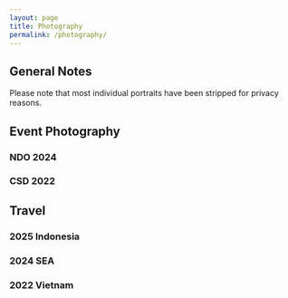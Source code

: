 ```yaml
---
layout: page
title: Photography
permalink: /photography/
---
```


<!-- Use https://www.publicalbum.org/blog/embedding-google-photos-albums -->

## General Notes

Please note that most individual portraits have been stripped for privacy reasons.

## Event Photography

### NDO 2024

<script src="https://cdn.jsdelivr.net/npm/publicalbum@latest/embed-ui.min.js" async></script>
<div class="pa-gallery-player-widget" style="width:100%; height:480px; display:none;"
  data-link="https://photos.app.goo.gl/ghHYe3fSLuyVicyR9"
  data-title="2024 NDO Public"
  data-description="Shared album · Tap to view!">
  <object data="https://lh3.googleusercontent.com/pw/AP1GczNUIy1Fg2wFl8K9csW-KUFM46Qks74sz7Knge6YyXNrsuwwb2CjmZ52Ka4SD7jFZ3Kx2lF94GOosvP0ICE8sJyKcJAb5GPalFpSG70yGvbPCp41Pztq=w1920-h1080"></object>
  <object data="https://lh3.googleusercontent.com/pw/AP1GczOBOtYlOCx5FNlvvqAWBSYZw0BHhwcX3j7rogmVPatXWUaOArow-synst-cNJIH-hA6x5i7iIgXxKjG1ouaOrCARcMDbpCx42fmjTBfkSLXOhv1YGpT=w1920-h1080"></object>
  <object data="https://lh3.googleusercontent.com/pw/AP1GczMWb7_3QnN3RvbH-q8vEPGQ303qYpxQqEXXY18W2InhYENIG5W41Ev_0rxLWSMBp6IoCVDqP9TpxXIQHwdbxu0nmdjrwIgeYFRNfgU3bWkos0Q8Ua8E=w1920-h1080"></object>
  <object data="https://lh3.googleusercontent.com/pw/AP1GczPI4VCCNQHQXusI5p_BkpT7SFm_qx21XKXzj7abTvjEXNwqBvrGjkKRqc11R2NZpXLIcXCqzM_673ncEEvFdk3b7B86hjy9BERzR7W_GwOx99iolFa-=w1920-h1080"></object>
  <object data="https://lh3.googleusercontent.com/pw/AP1GczO61RZE95HOABf2087M9OU51gF8fonCMTD5ob64TzDE3yKYdY6Mox48XU6Zh5l19X_5tfy0tHQe4UukJhLPrjyf8FpAu3Ft8SvIjVEfH9noiN8hc_G4=w1920-h1080"></object>
  <object data="https://lh3.googleusercontent.com/pw/AP1GczOxYsNQ0EwR52y15jcPiVh0SCp9vv-D1W0ri5Fn26vOgiki7Vm4cJa4pX0ENUtbuQyfw5dUZcbm-upX7T3CVOPefhB7QQSRi_BnUXLF_Vay6MpOvZCx=w1920-h1080"></object>
  <object data="https://lh3.googleusercontent.com/pw/AP1GczNvPO3GW7Op3RTylvsaTbPKM7T3G0Eg294m2NXXzFiGcsNynRAprpxOepKok2d3nLv4axe2B6MBE36XBLs42LMNe5rigM7A2Fdx6y1eZja60I6tpB0J=w1920-h1080"></object>
  <object data="https://lh3.googleusercontent.com/pw/AP1GczNvNc7j7-3_0DaF6IoX_7-U-06Rpm27VPVq0zBa4TnITBFG3lkHYs-HsqkarZJt0zEW6Eim1K31SZ5DdYRS7fOr4R0k5L8aQhOorx9QveCV73Xdz7Ri=w1920-h1080"></object>
  <object data="https://lh3.googleusercontent.com/pw/AP1GczPaCF28_2BrX9-D8FBswmmOQne4QuS8o3GfdwXwOSfWed0HpZSVvXPO_YCpAbBBZIcaL7ze6tOYqYV5x8UE5mamaaX4wGUyx_FCcvAeAzD7nBTnInsd=w1920-h1080"></object>
</div>

### CSD 2022

<script
    src="https://cdn.jsdelivr.net/npm/publicalbum@latest/embed-ui.min.js"
    async
    ></script>
<div
    class="pa-carousel-widget"
    style="width: 100%; height: 480px; display: none"
    data-link="https://photos.app.goo.gl/y9QnJibDvsUwFSx99"
    data-title="CSD 2022 Hamburg"
>
    <object
        data="https://lh3.googleusercontent.com/wGdAJsgkkgoNeKW9ZgTvIBHPqKF3FdP7Y_i8raKn0CtmeVIck7XFEDGCUjcRQ-dPxRHRnCIlyz4CjuXffXKOZi-YZ0br8LiRI0Ys5jYGdEdrXFtcfuloOMff_BkR94_G_prgBB1kau4=w1920-h1080"
    ></object>
    <object
        data="https://lh3.googleusercontent.com/coII_hwG0MsFavb-l23Pbxm6JnERsEOmyyy8sMZH1cKxvcvK3AQiq1J4yxZacYL_1x3M2fv_LSzriQTzdv83CZrbn9I-AQMi3w17yArgDYwfA9g-t_chwI2h_22HJbLYYvmnYebhFYg=w1920-h1080"
    ></object>
    <object
        data="https://lh3.googleusercontent.com/L_i3HKr4V6HNHllEWGu3vzCSmk7izYXERJtw4QlJAfCtyd8KPd7SAWqJ7nfdCNBz4KbXl76ei7R1_Rt1bXxogO3rfQYejBSFFfb03WNtsCxT5qdEi8bhocrEZOgpOhHA_a_NRHRiV2E=w1920-h1080"
    ></object>
    <object
        data="https://lh3.googleusercontent.com/Ae952bmIMb6uoomCLD5UxkKn2zhs-tnFtnnwBzeIAwjqUoWKeTm-IqzyYkyyUg1pSj-1jHvJowA0h1rTUKoQa--z7aDj29tXck23T70168KImLkiKZ_qZ1gLxCP4832ixinFFei12aQ=w1920-h1080"
    ></object>
    <object
        data="https://lh3.googleusercontent.com/zw_O5XrRz96hvblAmzeFqjKRq59UQqlezJJOZwyTPIQDBYieNITP6QOXFy7d2pNXlmwrENnakzBlnkTpEdwO_JFBvKw17THTL7vkiguEiV5HFsF2HwHlnxJRYRCH_O7PTY1VnC5MUHM=w1920-h1080"
    ></object>
</div>

## Travel

### 2025 Indonesia

<script src="https://cdn.jsdelivr.net/npm/publicalbum@latest/embed-ui.min.js" async></script>
<div class="pa-gallery-player-widget" style="width:100%; height:480px; display:none;"
  data-link="https://photos.app.goo.gl/gZyT46KYttftQrEx9"
  data-title="2025 ID Public · Apr 8 – 26 📸"
  data-description="Shared album · Tap to view!">
  <object data="https://lh3.googleusercontent.com/pw/AP1GczPkLN23e623hxo36wp7dkYJEPd8M2GURgYuqhqGClexEpuBpH0tvHNPEfAtu18NQaiqMrWX5ggooszeiVR60o30eT70VHjJ8Ryu7nvSaCcuO8malD3u=w1920-h1080"></object>
  <object data="https://lh3.googleusercontent.com/pw/AP1GczO6FpGMkXi5j6dJPcWBFiDKytJhXshkxczkfIVY23oQgIAQNZyaXA1xdS2JRIxcCZuLb0Jyp8BsdmvtDhPy4LeH_-T9wjNJ9VZlKcr8q81PpA5kGSmI=w1920-h1080"></object>
  <object data="https://lh3.googleusercontent.com/pw/AP1GczPkMIfiB_LRsCJVkqIvhJLl_Jbtaabeo1sEhn3ef3t7ojFigFw2KiUqnqNAKpEkrULo5_a50PQzNBcA40z9RJHdfpOJ5yBT5HcYp2HyVOPM0TinhT3X=w1920-h1080"></object>
  <object data="https://lh3.googleusercontent.com/pw/AP1GczMwqJfNMZP3Z2k1Tdg7bN0NoanqWfjaOWtg--Uwg6mH0n6wZFbXjztkgUxh8xy7rrxh2CY_CpOcWtPog_d8dv002LAi-PjxNI_V6fQE3BGzDgWIZkbG=w1920-h1080"></object>
  <object data="https://lh3.googleusercontent.com/pw/AP1GczPksCJW5ySZvJ-TK8zws9Cli-GPNJDHr-x67JSstUrUP41oxbzoBC82tSjydHktbfFL9xyNRDFEaMr_9k9nfgovE9MKv-Qut_KM9uuLPaz_C47gkQID=w1920-h1080"></object>
  <object data="https://lh3.googleusercontent.com/pw/AP1GczN6KaGr99w07Eau2BZwIsR7bx8EKLrtb5IGjqTpiaVGMW1U6MseFH4keywJLMo6dlhRBnB1dhCSpCJlHZ1i1QlUOYvM69D1edeikP7hwYKhTNtJ1Rkx=w1920-h1080"></object>
  <object data="https://lh3.googleusercontent.com/pw/AP1GczM1bh7JuSgUVIwUyggk5KAFrnE9gx_4kL5FNKKsxY5Jcto9WOX8j2GmlZ0y88yl1F-73A7MA51gDTjV408g90BhkR56dXp698lLL524k5dQCUNO4g_Y=w1920-h1080"></object>
  <object data="https://lh3.googleusercontent.com/pw/AP1GczMR6P1rFK4M3sdvBAAHZNIr2bvjUHZJTxK8DwgIm7HOZem91WXUXLKISpacI_JsGFN6VeIfmDsFKtymrRDH9gZZMGSDKGC1DHAO_3A5wge7O83g4deE=w1920-h1080"></object>
  <object data="https://lh3.googleusercontent.com/pw/AP1GczMoEmM1Ton-_J0NdUghbqK5vBUvtPKqrDeJcQVMXZ7z9jzskn9e9kqO2KP05LBhLMFMU9zVYXzCilfx9NxS1kkXByqu-aRl51if68sCkuO-L86mIkIV=w1920-h1080"></object>
  <object data="https://lh3.googleusercontent.com/pw/AP1GczN28qGtv_CTH2VCrm8zNOhm7iRVHQGIGJJV1tIYMst4l730VLg11dmOyK48Zfy4B5CK5EYQlsZLzsO3lN962y90p2Wzt8PQl4lPJS9gxr21mOp68DP5=w1920-h1080"></object>
  <object data="https://lh3.googleusercontent.com/pw/AP1GczOudxpmNDqOshdhtsL2M7Uw7_dO1e80Je-2lwIPJIxWboDWOe8KmdnEtQiIcTgkNtORXWMHn_aNIxxEi0FkfufYuz-DwBaQZhK7v3PQyshDqvS7P4hs=w1920-h1080"></object>
  <object data="https://lh3.googleusercontent.com/pw/AP1GczNNJ8NrdDxQG7tNX_aKAEpsVruZiWq6aOwnWcIDvQ9UsdoajEnI4Mi1bWW61WqksJMfA5Ir2t03S83ACXfpdrmitfj1vHSNcpNGvyc_2uydd1lHidct=w1920-h1080"></object>
  <object data="https://lh3.googleusercontent.com/pw/AP1GczMx40AWu9OrflmUt9bjxRCCtvM3_CskXIYy3FZBi-bzhFNI41l9J29FC7zJ8Bkw1Rfr1AWo3oHsXY4JT97VSB2dxmpAdI-ISE26EWJVF2QfhFNjTFo6=w1920-h1080"></object>
  <object data="https://lh3.googleusercontent.com/pw/AP1GczPFnpfy7Nd75XVwLA1Cti-V_c4XhjP1VUWWL1vnM6ADKHQ0xFVQXxM9HYVhBZetgSghCp-EcunQX7IEg4MfGiVvCKiveIbW4qK3IE4nlWruEm8iJH3p=w1920-h1080"></object>
  <object data="https://lh3.googleusercontent.com/pw/AP1GczPLFUvOGr0Akfo8JCuNviB8M9yxfe4xqkpI_JPxvPfLszeX0one-CgekFfGDLjIEvfDIxv2WvApU-VXmfTk8pXOMqxM_zLqsJKmYsJIlW_VHhsJrcT-=w1920-h1080"></object>
  <object data="https://lh3.googleusercontent.com/pw/AP1GczPWTbo7L0CRkSvaJW2K85GvOITNBY17ZfW2qJGdifs8dRUL2UoSZqQsPWbwQc4bC71CoN_TMJGKOGJZUSZaMSI7i2Hgb5KaAslv7grTiPtv9wGMyI5A=w1920-h1080"></object>
  <object data="https://lh3.googleusercontent.com/pw/AP1GczOtlmSDF7Cv43kzcSyxw_zhv-YpgWTI_jLLdr7m0FLQ9XTBSrhgIrlsc56ejapUsO-6R5etQ-BlQCSMg-JbXkhrmKzj1d9AzNDJSBL17yS0t8feCONb=w1920-h1080"></object>
  <object data="https://lh3.googleusercontent.com/pw/AP1GczOLPAqlR59A9l-5VGA6Mu3E231HMr3Ttxa-cNJgxt6DAs3zLhv1e_BVQ8TmP0avKGLX3wyuigOWoLmq6_JgETB45B5-QTdFAzpGoI682rQDM1a1uExJ=w1920-h1080"></object>
  <object data="https://lh3.googleusercontent.com/pw/AP1GczO6u-Kn-34tiZ0MJme2Hbg3SVSwjydRIjjpkck88kNPgqw8QvU2_3Xs1TWs3kNv5gTNT-KlqkjrIT8ViBcJ8zTzh9J1DvaltD-cn_ALLibpaaRiZEDe=w1920-h1080"></object>
  <object data="https://lh3.googleusercontent.com/pw/AP1GczMTQKNsYvloqWIpHT7rYi2hINYYdwSLKF1Bo7pR3XzHC22L7vkBxtHGPmmqHYIIB4mdqDWBDIIkS6pxOjk2cctCrWAeFRblY1-2wkOhT2oQXr9X1N96=w1920-h1080"></object>
  <object data="https://lh3.googleusercontent.com/pw/AP1GczNCl9caQdzW59AYOOzVUmIxoFBgwzEIGLgWIpqDVWtSsgTTtID5A_GlEGAS_OXuuHiJJYYdEfn_9bEQdZvItZYwZHuql3grlvL9W_fVVlWXNp_-rHEc=w1920-h1080"></object>
  <object data="https://lh3.googleusercontent.com/pw/AP1GczMhpSQpriCazR69wG5CE_upWfRVXKen99BWjMRyMqUnqfWzJ-Uq-j24FP1I4dlcFDRj9Ow0QWcrjRy9ghc8aHbXs00Q8w0o9yXODRpENTmUTbg8PKox=w1920-h1080"></object>
  <object data="https://lh3.googleusercontent.com/pw/AP1GczOCqsmo9yIDxAfC1XTylro6bdoacLAnaCbZN2ayt1E2WgeyBYyB-3Lm90BMBJY4oNI-fUvXm0e6dYj5cReedX8OXIXz7XlIhSqvCeFhpPrXHj7XuAzv=w1920-h1080"></object>
  <object data="https://lh3.googleusercontent.com/pw/AP1GczMkuSy_KcGY5YRVS7Eev1283GHxKekmrDMKCZCmxl_14f1JEtlPWG5FazZ8KESNLYbWiby5gjdy9zIlEm5vtVoQJ3DP8AbozAf1bAPg6lXsrT_uwVTK=w1920-h1080"></object>
  <object data="https://lh3.googleusercontent.com/pw/AP1GczMrWKpek5X1OK9mrhuWgo30uFJoaSfwDxGGiPZ6J6wDLnuZ1VV1WgbU13SOWRRILBaIsR9yo_WKHu3w2_9etCaFvxsf51X-KUnbXQBFunQyh-7gTjC7=w1920-h1080"></object>
  <object data="https://lh3.googleusercontent.com/pw/AP1GczN2iIPTJ7wqLDAO1_RhP3zU9D_KmnoMuka0B1dXE2TP48KLInAoMGofKsL1Ex6QSxMvYJF3JM6BiJjVlYY4xorEbGhKJdCIACwiSSuVij2rnGsyoGw_=w1920-h1080"></object>
  <object data="https://lh3.googleusercontent.com/pw/AP1GczMupOZtZhfVGfQMuQsZvPX6T_g1PCHI3XBhkLaFm6QMpzQCBDmragw7WIAMa7X5bebJDEStvRgdukNDLaFxz4gx-03t_FEOF9m6_ldd3KHNbnJY4qrj=w1920-h1080"></object>
  <object data="https://lh3.googleusercontent.com/pw/AP1GczNDdg3-bikvPvZtzfmvtivjB30fjm1qY6baHQV2fD4UmagpGlOS9SAs23emNgSyX1s3jmSRDiP0pECW2-SCoFpJUOMRfhtxnXh-8zoh_RH1RFyjM-hx=w1920-h1080"></object>
  <object data="https://lh3.googleusercontent.com/pw/AP1GczN0cV7PsG3pd0oIRPv_kMB_EM4efdZlTgZKoUHfc0xLgjRsWmzXBJGSVS0uKhvJFjutedCgqaVMfuKI9iCjUoJRW6USlg-dbzLAG0lwRNLXblQJEna8=w1920-h1080"></object>
  <object data="https://lh3.googleusercontent.com/pw/AP1GczPgWbxURCFNc-7YcARTBxKRnvDCi1QbYHjzwuNprtJyEwZLw0l0Ng9pGGSTZf6PizXMyzllZy6UNsHFr0ICcyvVjYDQiuUnsRVEl9xzhyC7N1GRt37P=w1920-h1080"></object>
  <object data="https://lh3.googleusercontent.com/pw/AP1GczP2LuMh2VOkesQq3d4NSX__VFi7V7F-OMdvrar3oo44WY92nQfOkecvqt1uGinBpG0VXNdB1WCEvIOYwAPNwaGN1ET_YioOhfArAPHV4HMzwBRMEH5f=w1920-h1080"></object>
  <object data="https://lh3.googleusercontent.com/pw/AP1GczMvB2nohS4WLlvVE5M9VeAlSgOFl9FMhq_U_TOwfELPlbw_-mpt9YwZ9ilrG-qF_f2JipsESjp8we1NuWjVbbtlriaPlqugrCDW2PfNc7w0d-RbNVk7=w1920-h1080"></object>
  <object data="https://lh3.googleusercontent.com/pw/AP1GczNBrismzNbVaL3URYsNeHeok1zmpNA2bdSe4SgF43uOI59c1hk_fsYyZFY1PBCgp-QqqmPvOjYy9l2REGbJ6l0O8aP7v88FYJ0MlcWv-jqnvSFF-iVj=w1920-h1080"></object>
  <object data="https://lh3.googleusercontent.com/pw/AP1GczNAblEPmHicJuViX9oyxzG60UAmw13UpWcf9FDj4oeULeN66zw00KIxTFRaEoc0hSiEz0byPNOy7NKCZrRGq-QTOdVqrjgKtaZMXDTXTt7VL5d_4ZNf=w1920-h1080"></object>
</div>

### 2024 SEA

<script src="https://cdn.jsdelivr.net/npm/publicalbum@latest/embed-ui.min.js" async></script>
<div class="pa-gallery-player-widget" style="width:100%; height:480px; display:none;"
  data-link="https://photos.app.goo.gl/fi5iYTwCrhb7L4JW6"
  data-title="2024 SEA Public · Feb 23 – Mar 22, 2024 📸"
  data-description="Shared album · Tap to view!">
  <object data="https://lh3.googleusercontent.com/pw/AP1GczPB2ld2R_ZNjKxA-C6q_8T58ZLcX8TkyG7Xagm6QGClaME2A_BQXgaVGwwjomOaXSbUbIYTq4uT4nsYqrKhHe1scjtznUqwqeEGJ4XiVZdXPKZLX7tG=w1920-h1080"></object>
  <object data="https://lh3.googleusercontent.com/pw/AP1GczPcH4GOznl6nMV2ts3-aWDNk-11qWJ9I1YBoX3M4e5IvepLVL4pPJ-jeRL_IDSoXe1NXePUv6ZbAz66nG1Baj6r4L34Otp1W5Ufrgc-eeZm9bIOZl6A=w1920-h1080"></object>
  <object data="https://lh3.googleusercontent.com/pw/AP1GczNFsEZvJDOYiIx9zTL--MBW3l_pjIGLdxj-lwm0DTfAOAUvcs-t10J0MPWyJ_j1l_tauzu3bkW0mQPVTTEj0fnm1aSzFWNKcZYgbi0fMoQ3pROmdoDH=w1920-h1080"></object>
  <object data="https://lh3.googleusercontent.com/pw/AP1GczMkTKz5BXu7xXPkkHHY5CvbrfcIXoPBp1lPnbR0T8baYvApimfdXyXtNnP6Q3s3mu21bxv0Na_MEJq4enGPX00yfTnK0O0qo9L5t-SxMF1ACBxQ6Tgr=w1920-h1080"></object>
  <object data="https://lh3.googleusercontent.com/pw/AP1GczPRATrD5ppdTwABaAC_QYOaZ9-Me_GEUIMztuMoDPneUGeFkboU6kY2Xmnc2YN2Sy859FPByBMRy6gtLj8lQx5pGbI9e3pdOhP67_gMFexZ1UEjxeMN=w1920-h1080"></object>
  <object data="https://lh3.googleusercontent.com/pw/AP1GczMLkk9MXd00ncGZMdUEXc-kG1hz4flygh3O3JtmsyHKmZSBaYpqk8XO4mRGXMAZDpt6-4Vz8zufH67M8jjpnchDS917k0jVHLJTVmUwCg0NTU_Kc3-o=w1920-h1080"></object>
  <object data="https://lh3.googleusercontent.com/pw/AP1GczNLq2siFm9kvpvHDTJPn0rlBMPMXv9ef1TYMFX0ozTT94zeCQfw_MQhs5wYTGDnvokxvW1EqXUF-3QcDCQENJ_L_BDFMCQx8w_s7Uzv58bqlWAykzNs=w1920-h1080"></object>
  <object data="https://lh3.googleusercontent.com/pw/AP1GczNdB3bwvRwaDaKabPd9TJBh-TJnkO1C6ZptNDsHIBXTeHDT4-aNACvE45dcHf0koqViStu7ypkfM7ZjiEym_MbGOX_5gZeY301p5p4-kUDUwsMP8eig=w1920-h1080"></object>
  <object data="https://lh3.googleusercontent.com/pw/AP1GczNZuts9Nuv6PAfHrk_SAw5h3_jv1ZAtgvFeYwqThvwGMHVff_X3nAqhxtuy2I0uUV7FZya38vtG9knZhEiJJ0kPzV5VywGOyXb-3u_mMNkNO5CjZ4LE=w1920-h1080"></object>
  <object data="https://lh3.googleusercontent.com/pw/AP1GczPCqXLku_WQygq9YzZVpD2issdrqMYJ4PUCMArCpJMN7MilePKzr-yop6UcU8SXl92163a8BIOFYeq6VQG454SUxSt6MyDmynNGfVUkbmiovlgrKgG4=w1920-h1080"></object>
  <object data="https://lh3.googleusercontent.com/pw/AP1GczOJlr1KqwjDgFufC2USZLipW9XR9WMeLrdU7xiNA-zl9fB28XP9kh627XvGElXjv8PBfBG4EsGED2SbbB_4UFMIA2lwYFFNd0p_I0Tp445A5HG3Fmba=w1920-h1080"></object>
  <object data="https://lh3.googleusercontent.com/pw/AP1GczPA7LoaVTRHa1VNIaq0sG-6cXB6SRpdZkc1o1C5WTRDBdmDi9RWl--GY7KbE5QZdXMnIISXykGJnqxPjvknB0hXdXvVWw4PKM9IwLo-UADGNgz6i35R=w1920-h1080"></object>
  <object data="https://lh3.googleusercontent.com/pw/AP1GczNKMwwvJI7EDBBGuZ6WtK38f6bxZ2kdFpWVWrRd7hjwk0NpXbZZTougEk39ZLc9E1_h3licbPLwpl0N8aQuXWxp6op62RShOYJ1e3Nhx7lVudGAneBB=w1920-h1080"></object>
  <object data="https://lh3.googleusercontent.com/pw/AP1GczMX3roTgVBGw0Yfhfk2-z6-m0hx5WThzIs-qa7M5MwsSgd3bBdRTyfPwDOQPUh32vYyqztsUaBZ5wVQVWFVIcbZvBpGcGNrgq8WaW7ZC9iIcHEKWkqD=w1920-h1080"></object>
  <object data="https://lh3.googleusercontent.com/pw/AP1GczPWEFNlgOn8W3WTWXgrpeG27fvcwVxYocbKB2DVr1wnfiKjTUyoKKeeKcxTKnjcHsOe02t9kKyR8cXlK62pBjFK6htAL088FmLyKbMLTDdiEnbu2fLB=w1920-h1080"></object>
  <object data="https://lh3.googleusercontent.com/pw/AP1GczPg9kbF64uXoBNPr9XawWkpxrpcexkpCS7LEXlT2m96gibOOi7NNh2Ul23X17LNfdvRizVWRCm3e9EENc4eItq4HLE7c_OTwMFD5Jq0qiVxDw-i1UYl=w1920-h1080"></object>
  <object data="https://lh3.googleusercontent.com/pw/AP1GczNUYFxa_5ki1Asqn8GnkE4toFkgSyAHcZ9l3De5ADUb0DlDN4JzmhaOVFRXweEVihURQnUkLVJDoextPsyCdL-JfMOJ9_ugr1v4wsoJG2iMnOianmqp=w1920-h1080"></object>
</div>

### 2022 Vietnam

<script src="https://cdn.jsdelivr.net/npm/publicalbum@latest/embed-ui.min.js" async></script>
<div class="pa-gallery-player-widget" style="width:100%; height:480px; display:none;"
  data-link="https://photos.app.goo.gl/A3rrzUNQ7iypKFaQ8"
  data-title="2022 Vietnam Public · Nov 17 – 23, 2022 📸"
  data-description="Shared album · Tap to view!">
  <object data="https://lh3.googleusercontent.com/pw/AP1GczMj-h6E9thZyEFTZfbpsY39iwhyHRGYNfKSPn6dOiu5yzCq-8DdP0u0JGcFklB9_uJxnz8RYYFFc7Js7qQ4-TIQHRPd13yR21CPT-bcoPFUuvFZkO4t=w1920-h1080"></object>
  <object data="https://lh3.googleusercontent.com/pw/AP1GczOGm1p5AY9LuoqqjyvihnKA2gwHtESkLjKbgKSKtPrAwP35lkHkAqc-VRrEWnMLQwUYr_h41ED-oa-8mmCcsdkAUXXtBNx0cEh9YcdO05YIU_LZLwGp=w1920-h1080"></object>
  <object data="https://lh3.googleusercontent.com/pw/AP1GczMaYUQ3yN5LmCEd5ReDIXuXfwwPI5KMy0zj_xoSScVYKkf7DEOCII4i291QnnQHE4HzqjoqSh5GICnZKpp_SxxX_-W9yxtZQTHC6QJ0ZlEssE4PKDp4=w1920-h1080"></object>
</div>
